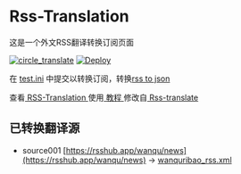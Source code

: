 # Rss-Translation

这是一个外文RSS翻译转换订阅页面 

[![circle_translate](https://github.com/mundane799699/Rss-Translation/actions/workflows/circle_translate.yml/badge.svg)](https://github.com/mundane799699/Rss-Translation/actions/workflows/circle_translate.yml)
[![Deploy](https://github.com/mundane799699/Rss-Translation/actions/workflows/jekyll-gh-pages.yml/badge.svg)](https://github.com/mundane799699/Rss-Translation/actions/workflows/jekyll-gh-pages.yml)

在 [test.ini](https://github.com/mundane799699/Rss-Translation/blob/main/test.ini) 中提交以转换订阅，转换[rss to json](https://rss2json.com/)

查看[ RSS-Translation ](https://mundane799699.github.io/RSS-Translation)使用[ 教程 ](https://www.mundane799699.net/tutorial/644)修改自[ Rss-translate ](https://github.com/rcy1314/Rss-Translation/)

## 已转换翻译源

 - source001 [https://rsshub.app/wanqu/news](https://rsshub.app/wanqu/news) -> [wanquribao_rss.xml](rss/wanquribao_rss.xml)
